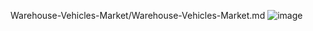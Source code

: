 Warehouse-Vehicles-Market/Warehouse-Vehicles-Market.md
![image](https://github.com/user-attachments/assets/a1c942ce-8dc3-4c10-aed0-9756ce558a32)
